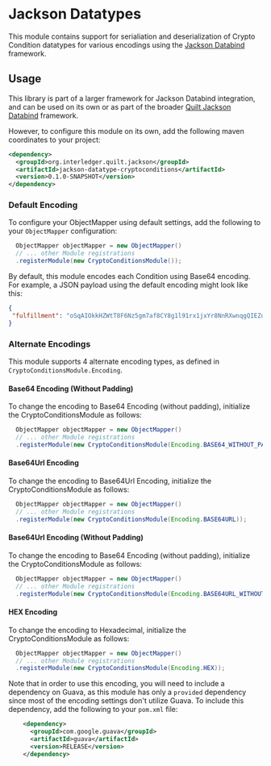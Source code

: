 # Jackson Datatypes
This module contains support for serialiation and deserialization of Crypto Condition datatypes
for various encodings using the [Jackson Databind](https://github.com/FasterXML/jackson-databind/issues) 
framework. 

## Usage
This library is part of a larger framework for Jackson Databind integration, and can be used on its
own or as part of the broader [Quilt Jackson Databind](../README.md) framework.

However, to configure this module on its own, add the following maven coordinates to your project: 

```xml
<dependency>
  <groupId>org.interledger.quilt.jackson</groupId>
  <artifactId>jackson-datatype-cryptoconditions</artifactId>
  <version>0.1.0-SNAPSHOT</version>
</dependency>
```

### Default Encoding
To configure your ObjectMapper using default settings, add the following to your `ObjectMapper` 
configuration:

```java
  ObjectMapper objectMapper = new ObjectMapper()
  // ... other Module registrations
  .registerModule(new CryptoConditionsModule());
```

By default, this module encodes each Condition using Base64 encoding. For example, a JSON payload 
using the default encoding might look like this:

```json
{
 "fulfillment": "oSqAIOkkHZWtT8F6Nz5gm7af8CY8g1l91rx1jxYr8NnRXwnqgQIEZoICB4A="
}
```

### Alternate Encodings
This module supports 4 alternate encoding types, as defined in `CryptoConditionsModule.Encoding`.

#### Base64 Encoding (Without Padding)
To change the encoding to Base64 Encoding (without padding), initialize the CryptoConditionsModule 
as follows:

```java
  ObjectMapper objectMapper = new ObjectMapper()
  // ... other Module registrations
  .registerModule(new CryptoConditionsModule(Encoding.BASE64_WITHOUT_PADDING));
```

#### Base64Url Encoding
To change the encoding to Base64Url Encoding, initialize the CryptoConditionsModule 
as follows:

```java
  ObjectMapper objectMapper = new ObjectMapper()
  // ... other Module registrations
  .registerModule(new CryptoConditionsModule(Encoding.BASE64URL));
```


#### Base64Url Encoding (Without Padding)
To change the encoding to Base64 Encoding (without padding), initialize the CryptoConditionsModule 
as follows:

```java
  ObjectMapper objectMapper = new ObjectMapper()
  // ... other Module registrations
  .registerModule(new CryptoConditionsModule(Encoding.BASE64URL_WITHOUT_PADDING));
```

#### HEX Encoding
To change the encoding to Hexadecimal, initialize the CryptoConditionsModule as follows:
```java
  ObjectMapper objectMapper = new ObjectMapper()
  // ... other Module registrations
  .registerModule(new CryptoConditionsModule(Encoding.HEX));
```

Note that in order to use this encoding, you will need to include a dependency on Guava, as this 
module has only a `provided` dependency since most of the encoding settings don't utilize Guava. To 
include this dependency, add the following to your `pom.xml` file:

```xml
    <dependency>
      <groupId>com.google.guava</groupId>
      <artifactId>guava</artifactId>
      <version>RELEASE</version>
    </dependency>
```
